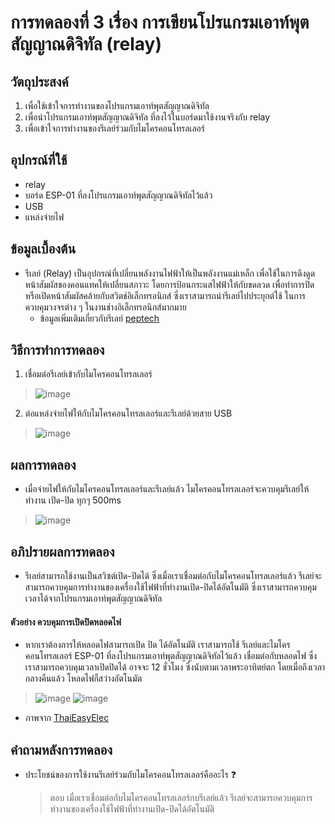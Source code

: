 # การทดลองที่ 3 เรื่อง การเขียนโปรแกรมเอาท์พุตสัญญาณดิจิทัล (relay)

## วัตถุประสงค์ 
1. เพื่อใช้เข้าใจการทำงานของโปรแกรมเอาท์พุตสัญญาณดิจิทัล 
2. เพื่อนำโปรแกรมเอาท์พุตสัญญาณดิจิทัล ที่ลงไว้ในบอร์ดมาใช้งานจริงกับ relay
3. เพื่อเข้าใจการทำงานของรีเลย์ร่วมกับไมโครคอนโทรลเลอร์

## อุปกรณ์ที่ใช้
- relay
- บอร์ด ESP-01 ที่ลงโปรแกรมเอาท์พุตสัญญาณดิจิทัลไว้แล้ว
- USB
- แหล่งจ่ายไฟ

## ข้อมูลเบื้องต้น
- รีเลย์ (Relay) เป็นอุปกรณ์ที่เปลี่ยนพลังงานไฟฟ้าให้เป็นพลังงานแม่เหล็ก เพื่อใช้ในการดึงดูดหน้าสัมผัสของคอนแทคให้เปลี่ยนสภาวะ โดยการป้อนกระแสไฟฟ้าให้กับขดลวด 
เพื่อทำการปิดหรือเปิดหน้าสัมผัสคล้ายกับสวิตช์อิเล็กทรอนิกส์ ซึ่งเราสามารถนำรีเลย์ไปประยุกต์ใช้ ในการควบคุมวงจรต่าง ๆ ในงานช่างอิเล็กทรอนิกส์มากมาย
  - ข้อมูลเพิ่มเติมเกี่ยวกับรีเลย์ [peptech](http://www.psptech.co.th/%E0%B8%A3%E0%B8%B5%E0%B9%80%E0%B8%A5%E0%B8%A2%E0%B9%8Crelay%E0%B8%84%E0%B8%B7%E0%B8%AD%E0%B8%AD%E0%B8%B0%E0%B9%84%E0%B8%A3-15696.page#:~:text=%E0%B8%95%E0%B9%88%E0%B8%B2%E0%B8%87%E0%B9%86%20%C2%BB%200%20466817-,%E0%B8%A3%E0%B8%B5%E0%B9%80%E0%B8%A5%E0%B8%A2%E0%B9%8C%20(Relay),%E0%B9%83%E0%B8%99%E0%B8%87%E0%B8%B2%E0%B8%99%E0%B8%8A%E0%B9%88%E0%B8%B2%E0%B8%87%E0%B8%AD%E0%B8%B4%E0%B9%80%E0%B8%A5%E0%B9%87%E0%B8%81%E0%B8%97%E0%B8%A3%E0%B8%AD%E0%B8%99%E0%B8%B4%E0%B8%81%E0%B8%AA%E0%B9%8C%E0%B8%A1%E0%B8%B2%E0%B8%81%E0%B8%A1%E0%B8%B2%E0%B8%A2)
## วิธีการทำการทดลอง 
1. เชื่อมต่อรีเลย์เข้ากับไมโครคอนโทรลเลอร์ 
> ![image](https://user-images.githubusercontent.com/80879351/112257728-d9629900-8c97-11eb-97db-eca5164e4e4b.png)
2. ต่อแหล่งจ่ายไฟให้กับไมโครคอนโทรลเลอร์และรีเลย์ด้วยสาย USB
> ![image](https://user-images.githubusercontent.com/80879351/112258007-4f670000-8c98-11eb-97f3-6ea398c12925.png)

## ผลการทดลอง
- เมื่อจ่ายไฟให้กับไมโครคอนโทรลเลอร์และรีเลย์แล้ว ไมโครคอนโทรลเลอร์จะควบคุมรีเลย์ให้ทำงาน เปิด-ปิด ทุกๆ 500ms
 > ![image](https://user-images.githubusercontent.com/80879351/112258289-d4eab000-8c98-11eb-98a3-40491c8bec6c.png)

## อภิปรายผลการทดลอง
- รีเลย์สามารถใช้งานเป็นสวิซต์เปิด-ปิดได้ ซึ่งเมื่อเราเชื่อมต่อกับไมโครคอนโทรลเลอร์แล้ว รีเลย์จะสามารถควบคุมการทำงานของเครื่องใช้ไฟฟ้าที่ทำงานเปิด-ปิดได้อัตโนมัติ 
ซึ่งเราสามารถควบคุมเวลาได้จากโปรแกรมเอาท์พุตสัญญาณดิจิทัล 

#### ตัวอย่าง ควบคุมการเปิดปิดหลอดไฟ
- หากเราต้องการให้หลอดไฟสามารถเปิด ปิด ได้อัตโนมัติ เราสามารถใช้ รีเลย์และไมโครคอนโทรลเลอร์ ESP-01 ที่ลงโปรแกรมเอาท์พุตสัญญาณดิจิทัลไว้แล้ว เชื่อมต่อกับหลอดไฟ 
ซึ่งเราสามารถควบคุมเวลาเปิดปิดได้ อาจจะ 12 ชั่วโมง ซึ่งนับตามเวลาพระอาทิตย์ตก โดยเมื่อถึงเวลากลางคืนแล้ว โหลดไฟก็สว่างอัตโนมัต
> ![image](https://user-images.githubusercontent.com/80879351/112260360-598afd80-8c9c-11eb-833f-aa0e4a8ff92a.png)
> ![image](https://user-images.githubusercontent.com/80879351/112260267-2ba5b900-8c9c-11eb-8930-bf22db450424.png)
  - ภาพจาก [ThaiEasyElec](https://www.youtube.com/watch?v=AuajrABeLEo)
  
## คำถามหลังการทดลอง
- ประโยชน์ของการใช้งานรีเลย์ร่วมกับไมโครคอนโทรลเลอร์คืออะไร :question:
  > ตอบ เมื่อเราเชื่อมต่อกับไมโครคอนโทรลเลอร์กบรีเลย์แล้ว รีเลย์จะสามารถควบคุมการทำงานของเครื่องใช้ไฟฟ้าที่ทำงานเปิด-ปิดได้อัตโนมัติ
